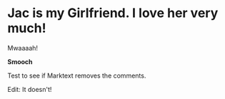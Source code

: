 <!-- pagetitle:Jac is Awesome! -->
<!-- date:03/18/2024 -->
<!-- excerpt:This is a story about Jac. Jac is perfect. I love her very much. -->
<!-- thumbnail:babykitty.webp -->
<!-- layout:page-notitle.php -->

# Jac is my Girlfriend. I love her very much!

Mwaaaah!

**Smooch**



Test to see if Marktext removes the comments.

Edit: It doesn't!